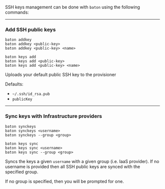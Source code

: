 SSH keys management can be done with `baton` using the following commands:

<hr/>

### Add SSH public keys

```
baton addkey
baton addkey <public-key>
baton addkey <public-key> <name>
```

```
baton keys add
baton keys add <public-key>
baton keys add <public-key> <name>
```

Uploads your default public SSH key to the provisioner

Defaults: 

* **<public-key>** `~/.ssh/id_rsa.pub`
* **<name>** `publicKey`

<hr/>

### Sync keys with Infrastructure providers

```
baton synckeys
baton synckeys <username>
baton synckeys --group <group>
```

```
baton keys sync
baton keys sync <username>
baton keys sync --group <group>
```


Syncs the keys a given `username` with a given group (i.e. IaaS provider). If no username is provided then all SSH public keys are synced with the specified group.

If no group is specified, then you will be prompted for one.

[meta:title]: <> (Managing SSH keys)
